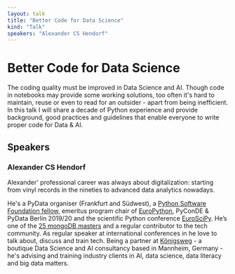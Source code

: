 ```yaml
---
layout: talk
title: "Better Code for Data Science"
kind: "Talk"
speakers: "Alexander CS Hendorf"
---
```


# Better Code for Data Science

The coding quality must be improved in Data Science and AI. 
Though code in notebooks may provide some working solutions, too often it's hard to maintain, reuse or even to read for an outsider - apart from being inefficient.
In this talk I will share a decade of Python experience and provide background, good practices and guidelines that enable everyone to write proper code for Data & AI.

## Speakers

### Alexander CS Hendorf

Alexander' professional career was always about digitalization: starting from vinyl records in the nineties to advanced data analytics nowadays. 

He's a PyData organiser (Frankfurt and Südwest), a [Python Software Foundation fellow](https://python.org), emeritus program chair of [EuroPython](https://europython.eu), PyConDE & PyData Berlin 2019/20 and the scientific Python conference [EuroSciPy](https://eurscipy.org). He’s one of the [25 mongoDB masters](https://www.mongodb.com/community/masters) and a regular contributor to the tech community. As regular speaker at international conferences in he love to talk about, discuss and train tech.
Being a partner at [Königsweg](https://www.koenigsweg.com/index_ger.html) - a boutique Data Science and AI consultancy based in Mannheim, Germany - he's advising and training industry clients in AI, data science, data literacy and big data matters.
